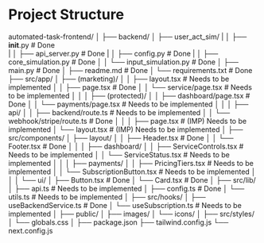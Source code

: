 # Project Structure
automated-task-frontend/
│
├── backend/
│   ├── user_act_sim/
|   │   ├── __init__.py                         # Done                               
|   │   ├── api_server.py                       # Done
|   │   ├── config.py                           # Done
|   │   ├── core_simulation.py                  # Done
│   │   └── input_simulation.py                 # Done
│   ├── main.py                                 # Done
│   ├── readme.md                               # Done
│   └── requirements.txt                        # Done
├── src/app/
│   ├── (marketing)/
│   │   ├── layout.tsx                          # Needs to be implemented
│   │   ├── page.tsx                            # Done
│   │   └── service/page.tsx                    # Needs to be implemented
│   │
│   ├── (protected)/
│   │   ├── dashboard/page.tsx                  # Done
│   │   └── payments/page.tsx                   # Needs to be implemented
│   │
│   ├── api/
│   │   ├── backend/route.ts                    # Needs to be implemented
│   │   └── webhook/stripe/route.ts             # Done
│   │
│   ├── page.tsx                                # (IMP) Needs to be implemented
│   └── layout.tsx                              # (IMP) Needs to be implemented
│
├── src/components/
│   ├── layout/
│   │   ├── Header.tsx                          # Done
│   │   └── Footer.tsx                          # Done
│   │
│   ├── dashboard/
│   │   ├── ServiceControls.tsx                 # Needs to be implemented
│   │   └── ServiceStatus.tsx                   # Needs to be implemented
│   │
│   ├── payments/
│   │   ├── PricingTiers.tsx                    # Needs to be implemented
│   │   └── SubscriptionButton.tsx              # Needs to be implemented
│   │
│   └── ui/
│       ├── Button.tsx                          # Done
│       └── Card.tsx                            # Done
│
├── src/lib/
│   ├── api.ts # Needs to be implemented
│   ├── config.ts # Done
│   └── utils.ts # Needs to be implemented
│
├── src/hooks/
│   ├── useBackendService.ts # Done
│   └── useSubscription.ts # Needs to be implemented
│
├── public/
│   ├── images/
│   └── icons/
│
├── src/styles/
│   └── globals.css
│
├── package.json
├── tailwind.config.js
└── next.config.js